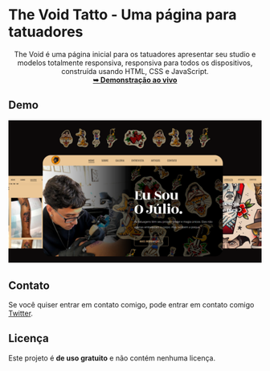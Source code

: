 # The Void Tatto - Uma página para tatuadores

<div align="center">
 The Void é uma página inicial para os tatuadores apresentar seu studio e modelos totalmente responsiva, responsiva para todos os dispositivos, construída usando HTML, CSS e JavaScript.
  <br>
  <a href="https://ichumbo.github.io/Landing-Tatto/"><strong>➥ Demonstração ao vivo</strong></a>
</div>

## Demo

![Pod Desktop Demo](./website-demo-image/desktop.png "Desktop Demo")

## Contato

Se você quiser entrar em contato comigo, pode entrar em contato comigo [Twitter](https://twitter.com/IanMelw).

## Licença

Este projeto é **de uso gratuito** e não contém nenhuma licença.
